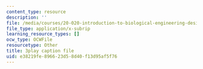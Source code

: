 ```yaml
---
content_type: resource
description: ''
file: /media/courses/20-020-introduction-to-biological-engineering-design-spring-2009/e38219fe896623d58d40f13d95af5f76_uyNj56g5rHY.srt
file_type: application/x-subrip
learning_resource_types: []
ocw_type: OCWFile
resourcetype: Other
title: 3play caption file
uid: e38219fe-8966-23d5-8d40-f13d95af5f76
---
```

